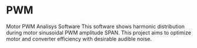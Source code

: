 # PWM
Motor PWM Analisys Software
This software shows harmonic distribution during motor sinusoidal PWM amplitude SPAN.
This project aims to optimize motor and converter efficiency with desirable audible noise.
